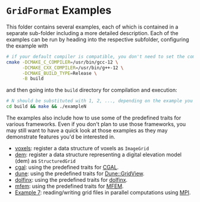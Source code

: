 <!-- SPDX-FileCopyrightText: 2022-2023 Dennis Gläser <dennis.glaeser@iws.uni-stuttgart.de> -->
<!-- SPDX-License-Identifier: CC-BY-4.0 -->

# `GridFormat` Examples

This folder contains several examples, each of which is contained in a separate sub-folder including a more detailed description.
Each of the examples can be run by heading into the respective subfolder, configuring the example with

```bash
# if your default compiler is compatible, you don't need to set the compiler paths
cmake -DCMAKE_C_COMPILER=/usr/bin/gcc-12 \
      -DCMAKE_CXX_COMPILER=/usr/bin/g++-12 \
      -DCMAKE_BUILD_TYPE=Release \
      -B build
```

and then going into the `build` directory for compilation and execution:

```bash
# N should be substituted with 1, 2, ..., depending on the example you want to run
cd build && make && ./exampleN
```

The examples also include how to use some of the predefined traits for various frameworks. Even if you don't plan to
use those frameworks, you may still want to have a quick look at those examples as they may demonstrate features you'd
be interested in.

- [voxels](./voxels): register a data structure of voxels as `ImageGrid`
- [dem](./dem): register a data structure representing a digital elevation model (dem) as `StructuredGrid`
- [cgal](./cgal): using the predefined traits for [CGAL](https://www.cgal.org/).
- [dune](./dune): using the predefined traits for [Dune::GridView](https://dune-project.org/).
- [dolfinx](./dolfinx): using the predefined traits for [dolfinx](https://github.com/FEniCS/dolfinx).
- [mfem](./mfem): using the predefined traits for [MFEM](https://mfem.org/).
- [Example 7](./example7): reading/writing grid files in parallel computations using [MPI](https://de.wikipedia.org/wiki/Message_Passing_Interface).
